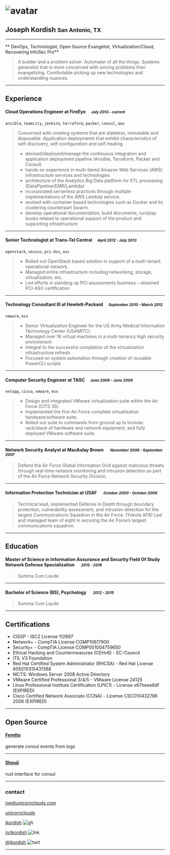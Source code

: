 
# ![avatar][]
## Joseph Kordish <small>San Antonio, TX</small>

---
** DevOps, Technologist, Open Source Evangelist, Virtualization/Cloud, Recovering InfoSec Pro**

> A builder and a problem solver. Automater of all the things. Systems generalist that is more concerned with solving problems than evangelizing. Comfortable picking up new technologies and understanding nuances.


---
## Experience
#### Cloud Operations Engineer at FireEye &emsp;<small>*July 2013  - current*</small>

`ansible`, `teamcity`, `jenkins`, `terraform`, `packer`, `consul`, `aws`
> Concerned with creating systems that are stateless, immutable and disposable. Application deployments that exhibit characteristics of self-discovery, self-configuration and self-healing.
> * devised/deployed/manage the continuous integration and application deployment pipeline (Ansible, Terraform, Packer and Consul)
> * hands on experience in multi-tiered Amazon Web Services (AWS) infrastructure services and technologies
> * architecture of the Analytics Big Data platform for ETL processing. (DataPipeline/EMR/Lambda)
> * incorporated serverless practices through multiple implementations of the AWS Lambda service
> * worked with container based technologies such as Docker and its clustering counterpart Swarm.
> * develop operational documentation, build documents, run/play books related to operational support of the product and supporting infrastructure

---
#### Senior Technologist at Trans-Tel Central &emsp;<small>*April 2012 - July 2013*</small>

`openstack`, `nessus`, `pci-dss`, `asv`
> * Rolled out OpenStack based solution in support of a multi-tenant operational network.
> * Managed entire infrastructure including networking, storage, virtualization, etc.
> * Led efforts in standing up PCI assessments business – obtained PCI-ASV certification
>

---
#### Technology Consultant III at Hewlett-Packard &emsp;<small>*September 2010 - March 2012*</small>

`vmware`, `esx`
> * Senior Virtualization Engineer for the US Army Medical Information Technology Center (USAMITC).
> * Managed over 1K virtual machines in a multi-tenancy high security environment.
> * Integral to the successful completion of the virtualization infrastructure refresh.
> * Focused on system automation through creation of reusable PowerCLI scripts
>

---
#### Computer Security Engineer at TASC &emsp;<small>*June 2009 - June 2009*</small>

`netapp`, `cisco`, `vmware`, `esx`
> * Design and integrated VMware virtualization suite within the Air Force (CITS 35).
> * Implemented the first Air Force complete virtualization hardware/software suite.
> * Rolled out suite to commands from ground up to include: rack/stack of hardware and network equipment, and fully deployed VMware software suite.

---
#### Network Security Analyst at MacAulay Brown &emsp; <small>*November 2006 - September 2007*</small>
> Defend the Air Force Global Information Grid against malicious threats through real-time network monitoring and intrusion detection as part of the Air Force Network Security Division.

---
#### Information Protection Technician at USAF &emsp; <small>*October 2000 - October 2006*</small>
> Technical lead, implemented Defense in Depth through boundary protection, vulnerability assessment, and intrusion detection for the largest Communications Squadron in the Air Force. (Yokota AFB) Led and managed team of eight in securing the Air Force’s largest communications squadron.

---
## Education
#### Master of Science in Information Assurance and Security  Field Of Study Network Defense Specialization  &emsp; <small>*2015 - 2016*</small>
> Summa Cum Laude

---
#### Bachelor of Science (BS), Psychology &emsp; <small>*2012 - 2015*</small>
> Summa Cum Laude


---
## Certifications
* CISSP - ISC2 License 112897
* Network+ - CompTIA License COMP10617900
* Security+ - CompTIA License COMP001004759650
* Ethical Hacking and Countermeasures (CEHv6) - EC-Council
* ITIL V3 Foundation
* Red Hat Certified System Administrator (RHCSA) - Red Hat License 605010315431388
* MCTS: Windows Server 2008 Active Directory
* VMware Certified Professional 3/4/5 - VMware License 24125
* Linux Professional Institute Certification (LPIC1) - License x67heee8df (EXPIRED)
* Cisco Certified Network Associate (CCNA) - License CSCO10432786 2006 (EXPIRED)
---
## Open Source
#### [Feretto](https://github.com/jkordish/feretto)
generate consul events from logs

---
#### [Shouji](https://github.com/jkordish/shouji)
 rust interface for consul

---
### contact
[joe@unicornclouds.com](mailto:joe@unicornclouds.com)

[unicornclouds][homepage]

[jkordish][github] ![gh][]

[in/jkordish][linkedin] ![lnk][]

[@jkordish][twitter] ![twit][]

---
[avatar]: https://pbs.twimg.com/profile_images/830609016011243520/mbLRNS4F.jpg
[homepage]: http://unicornclouds.com
[twitter]: https://twitter.com/jkordish
[twit]: http://cdn-careers.sstatic.net/careers/Img/icon-twitter.png?v=b1bd58ad2034
[github]: https://github.com/jkordish
[gh]: https://cdn4.iconfinder.com/data/icons/iconsimple-logotypes/512/github-20.png
[linkedin]: https://linkedin.com/in/jkordish
[lnk]: https://cdn4.iconfinder.com/data/icons/social-media-icons-the-circle-set/48/linkedin_circle-20.png
